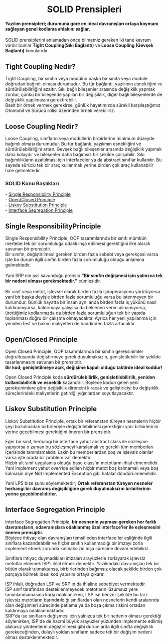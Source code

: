 
<h1 align="center">
  <br>
  SOLID Prensipleri
  <br>
</h1>
<h4 align="left">Yazılım prensipleri; durumuna göre en ideal davranışları ortaya koymanı sağlayan genel kodlama ahlakını sağlar.</h4>
<p align="left">SOLID prensiplerini anlamadan önce bilmemiz gereken iki tane kavram vardır bunlar <strong>Tight Coupling(Sıkı Bağlantı)</strong> ve  <strong>Loose Coupling (Gevşek Bağlantı)</strong> konularıdır.</p> 

## Tight Coupling Nedir?
Tight Coupling, bir sınıfın veya modülün başka bir sınıfa veya modüle doğrudan bağımlı olması durumudur. Bu tür bağlantı, yazılımın esnekliğini ve sürdürülebilirliğini azaltır. Sıkı bağlı bileşenler arasında değişiklik yapmak zordur, çünkü bir bileşende yapılan bir değişiklik, diğer bağlı bileşenlerde de değişiklik yapılmasını gerektirebilir.<br>
Basit bir örnek vermek gerekirse, günlük hayatımızda sürekli karşılaştığımız Otomobil ve Sürücü ikilisi üzerinden örnek verebiliriz.

## Loose Coupling Nedir?
Loose Coupling, sınıfların veya modüllerin birbirlerine minimum düzeyde bağımlı olması durumudur. Bu tür bağlantı, yazılımın esnekliğini ve sürdürülebilirliğini artırır. Gevşek bağlı bileşenler arasında değişiklik yapmak daha kolaydır ve bileşenler daha bağımsız bir şekilde çalışabilir. Sıkı bağımlılıkların azaltılması için interfaceler ya da abstract sınıflar kullanılır. Bu sayede sürücü tek bir araç kullanmak yerine birden çok araç kullanabilir hale gelmektedir. 

<h3>SOLID Konu Başlıkları</h3>
- <a href="#single-responsibility-principle">Single Responsibility​ Principle</a> <br>
- <a href="#openclosed-principle">Open/Closed Principle</a> <br>
- <a href="#liskov-substitution-principle">Liskov Substitution Principle</a> <br>
- <a href="#interface-segregation-principle">Interface Segregation Principle</a>


## Single Responsibility​ Principle
Single Responsibility Principle, OOP tasarımlarında bir sınıfı mümkün mertebe tek bir sorumluluğa odaklı inşa edilmesi gerektiğini ilke olarak savunan bir prensiptir. <br>
Bir sınıfın, değiştirilmesi gereken birden fazla sebebi veya gerekçesi varsa işte bu durum ilgili sınıfın birden fazla sorumluluğu olduğu anlamına gelmektedir. <br> <br>
Yani SRP nin asıl savunduğu prensip  <strong>"Bir sınıfın değişmesi için yalnızca tek bir nedeni olması gerekmektedir."</strong> cümlesidir. <br><br>
Bir sınıf veya metot, işlevsel olarak birden fazla işi/operasyonu yürütüyorsa yani bir başka deyişle birden fazla sorumluluğu varsa bu istenmeyen bir durumdur. Günlük hayatta bir insan aynı anda birden fazla iş yükünü nasıl kaldıramıyorsa, kaldırmaya çalışssa da beklenen verim alınamıyorsa, ürettiğimiz kodlarımızda da birden fazla sorumluluğun tek bir yapıda toplanması doğru bir çalışma olmayacaktır. Ayrıca her yeni yapılanma için yeniden test ve bakım maliyetleri de haddinden fazla artacaktır.

## Open/Closed Principle 
Open Closed Principle, OOP tasarımlarında bir sınıfın gereksinimler doğrultusunda değiştirmeye gerek duyulmaksızın, genişletilebilir bir şekilde tasarlanmasını savunan bir prensiptir. <br>
<strong>Bir kod; genişletilmeye açık, değişime kapalı olduğu taktirde ideal koddur!</strong> <br> 

Open Closed Principle koda <strong> sürdürülebilirlik, genişletilebilirlik, yeniden kullanılabilirlik ve esneklik</strong> kazandırır. Böylece kodun gelen yeni gereksinimlere göre değişiklik direncini kıracak ve geliştiriciyi bu değişiklik süreçlerindeki maliyetlerin getirdği yığınlardan soyutlayacaktır.

## Liskov Substitution Principle
Liskov Substitution Principle, ortak bir referanstan türeyen nesnelerin hiçbir şeyi bozulmadan birbirleriyle değiştirilebilmesi gerektiğini yani birbirlerinin yerine geçebilmesi gerektiğini öneren bir prensiptir. 

Eğer bir sınıf, herhangi bir interface yahut abstract class ile sözleşme yapıyorsa o zaman bu sözleşmeyi karşılamalı ve gerekli tüm memberları içerisinde tanımlamalıdır. Lakin bu memberlardan boş ve işlevsiz olanlar varsa işte orada bir problem var demektir. <br>
Hiçbir alt sınıf uygulamış olduğu base class'ın metotlarını ihlal etmemelidir. Yani implement yahut override edilen hiçbir metot boş kalmamalı veya boş kalmasın diye Not Implemented Exception gibi hatalar döndürülmemelidir.

Yani LPS bize şunu söylemektedir; <strong>Ortak referanstan türeyen nesneler herhangi bir davranış değişikliğine gerek duyulmaksızın birbirlerinin yerine geçebilmelidirler.</strong>

## Interface Segregation Principle
Interface Segregation Principle, <strong>bir nesnenin yapması gereken her farklı davranışların, odavranışlara odaklanmış özel interface'ler ile eşleşmesini öneren prensiptir.</strong> <br> Böylece ihtiyaç olan davranışları temsil eden interface'ler eşliğinde ilgili sınıflara kazandırabilir ve hiçbir sınıfın kullanmadığı bir imzayı zorla implement etmek zorunda kalmaksızın inşa sürecine devam edebiliriz. 

Sınıflara ihtiyaç duymadıkları imzaları arayüzlerle zorlayarak işlevsiz metotlar eklemek ISP'ı ihlal etmek demektir. Yazılımdaki davranışları tek bir bütün olarak tutmaktansa, birbirlerinden bağımsız olacak şekilde birden çok parçaya bölmek ideal kod yapısını ortaya çıkarır.

ISP ihlali, doğrudan LSP ve SRP'ın da ihlaline sebebiyet vermektedir. <br>
ISP sınıf tarafından desteklenmeyecek metotların lüzumsuz yere tanımlanmamasına karşı odaklanırken, LSP ise benzer şekilde bu tarz işlevsiz metotların barındırıldığı sınıflardan olan nesnelerin kendi aralarında olan değişimleri sürecinde patlama ya da boşa çıkma riskini ortadan kaldırmaya odaklanmaktadır. <br>
SRP'da ise sınıfların değişmesi için yalnızca tek bir nedenin olması gerektiği söylenirken, ISP'de de hacmi büyük arayüzler yüzünden implemente edilmiş alakasız yöntemlerin değiştirilmesi gibi durumlarda ilgili sınıfta değişiklik gerekeceğinden, dolaylı yoldan sınıfların sadece tek bir değişim nedeni olmas desteklenmektedir.